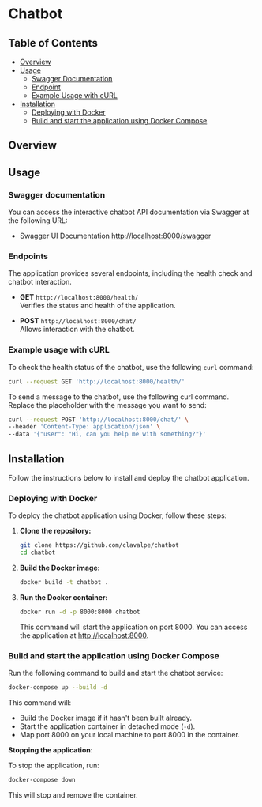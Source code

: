 # Chatbot

## Table of Contents

- [Overview](#overview)
- [Usage](#usage)
  - [Swagger Documentation](#swagger-documentation)
  - [Endpoint](#endpoint)
  - [Example Usage with cURL](#example-usage-with-curl)
- [Installation](#installation)
  - [Deploying with Docker](#deploying-with-docker)
  - [Build and start the application using Docker Compose](#build-and-start-the-application-using-docker-compose)

## Overview

## Usage

### Swagger documentation
You can access the interactive chatbot API documentation via Swagger at the following URL: 

  - Swagger UI Documentation [http://localhost:8000/swagger](http://localhost:8000/swagger)


### Endpoints
The application provides several endpoints, including the health check and chatbot interaction. 

- **GET** `http://localhost:8000/health/`  
  Verifies the status and health of the application.

- **POST** `http://localhost:8000/chat/`  
  Allows interaction with the chatbot. 

### Example usage with cURL
To check the health status of the chatbot, use the following `curl` command:

```bash
curl --request GET 'http://localhost:8000/health/' 
```

To send a message to the chatbot, use the following curl command. Replace the <message> placeholder with the message you want to send:

```bash
curl --request POST 'http://localhost:8000/chat/' \
--header 'Content-Type: application/json' \
--data '{"user": "Hi, can you help me with something?"}'
```

## Installation
Follow the instructions below to install and deploy the chatbot application.

### Deploying with Docker
To deploy the chatbot application using Docker, follow these steps:

1. **Clone the repository:**

    ```bash
    git clone https://github.com/clavalpe/chatbot
    cd chatbot
    ```

2. **Build the Docker image:**

    ```bash
    docker build -t chatbot .
    ```

3. **Run the Docker container:**

    ```bash
    docker run -d -p 8000:8000 chatbot
    ```

    This command will start the application on port 8000. You can access the application at [http://localhost:8000](http://localhost:8000).

### Build and start the application using Docker Compose

Run the following command to build and start the chatbot service:

```bash
docker-compose up --build -d
```

This command will:
- Build the Docker image if it hasn't been built already.
- Start the application container in detached mode (`-d`).
- Map port 8000 on your local machine to port 8000 in the container.

**Stopping the application:**

To stop the application, run:

```bash
docker-compose down
```

This will stop and remove the container.